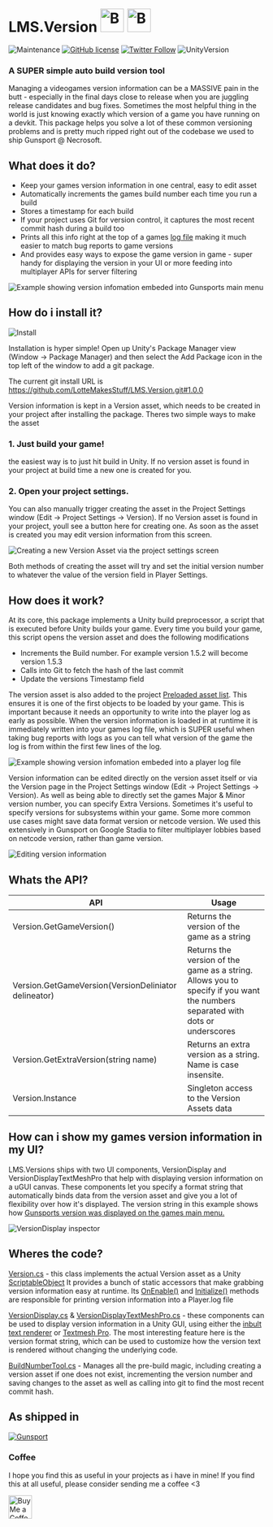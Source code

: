 # LMS.Version    <a href='https://ko-fi.com/A08215TT' target='_blank'><img height='46' style='border:0px;height:46px;' src='https://az743702.vo.msecnd.net/cdn/kofi3.png?v=0' border='0' alt='Buy Me a Coffee at ko-fi.com' /></a> <a href='https://www.patreon.com/bePatron?u=7061709' target='_blank'><img height='46' style='border:0px;height:46px;' src='https://c5.patreon.com/external/logo/become_a_patron_button@2x.png' border='0' alt='Become a Patron!' /></a>
![Maintenance](https://img.shields.io/maintenance/yes/2021) [![GitHub license](https://img.shields.io/github/license/LotteMakesStuff/LMS.Version)](https://github.com/LotteMakesStuff/SimplePhysicsDemo/blob/master/LICENSE)
[![Twitter Follow](https://img.shields.io/twitter/follow/LotteMakesStuff?label=follow&style=social)](https://twitter.com/LotteMakesStuff) ![UnityVersion](https://img.shields.io/badge/made%20with%20unity-2019.4-blue?logo=unity)

### A SUPER simple auto build version tool
Managing a videogames version information can be a MASSIVE pain in the butt - especially in the final days close to release when you are juggling release candidates and bug fixes. Sometimes the most helpful thing in the world is just knowing exactly which version of a game you have running on a devkit. This package helps you solve a lot of these common versioning problems and is pretty much ripped right out of the codebase we used to ship Gunsport @ Necrosoft. 

## What does it do?
* Keep your games version information in one central, easy to edit asset
* Automatically increments the games build number each time you run a build
* Stores a timestamp for each build
* If your project uses Git for version control, it captures the most recent commit hash during a build too
* Prints all this info right at the top of a games [log file](https://docs.unity3d.com/Manual/LogFiles.html) making it much easier to match bug reports to game versions
* And provides easy ways to expose the game version in game - super handy for displaying the version in your UI or more feeding into multiplayer APIs for server filtering


![Example showing version infomation embeded into Gunsports main menu](/Docs/IngameVersionExample.png)

## How do i install it?
![Install](/Docs/Install.png)

Installation is hyper simple! Open up Unity's Package Manager view (Window → Package Manager) and then select the Add Package icon in the top left of the window to add a git package.

The current git install URL is  https://github.com/LotteMakesStuff/LMS.Version.git#1.0.0

Version information is kept in a Version asset, which needs to be created in your project after installing the package. Theres two simple ways to make the asset

### 1. Just build your game!
the easiest way is to just hit build in Unity. If no version asset is found in your project at build time a new one is created for you.

### 2. Open your project settings.
You can also manually trigger creating the asset in the Project Settings window (Edit → Project Settings → Version). If no Version asset is found in your project, youll see a button here for creating one. As soon as the asset is created you may edit version information from this screen.

![Creating a new Version Asset via the project settings screen](/Docs/ProjectSettingsCreate.png)

Both methods of creating the asset will try and set the initial version number to whatever the value of the version field in Player Settings.

## How does it work?
At its core, this package implements a Unity build preprocessor, a script that is executed before Unity builds your game. Every time you build your  game, this script opens the version asset and does the following modifications
- Increments the Build number. For example version 1.5.2 will become version 1.5.3
- Calls into Git to fetch the hash of the last commit
- Update the versions Timestamp field

The version asset is also added to the project [Preloaded asset list](https://docs.unity3d.com/Manual/class-PlayerSettingsStandalone.html#Optimization). This ensures it is one of the first objects to be loaded by your game. This is important because it needs an opportunity to write into the player log as early as possible. When the version information is loaded in at runtime it is immediately written into your games log file, which is SUPER useful when taking bug reports with logs as you can tell what version of the game the log is from within the first few lines of the log.

![Example showing version infomation embeded into a player log file](/Docs/PlayerLogVersionExample.png)

Version information can be edited directly on the version asset itself or via the Version page in the Project Settings window (Edit → Project Settings → Version). As well as being able to directly set the games Major & Minor version number, you can specify Extra Versions. Sometimes it's useful to specify versions for subsystems within your game. Some more common use cases might save data format version or netcode version. We used this extensively in Gunsport on Google Stadia to filter multiplayer lobbies based on netcode version, rather than game version. 

![Editing version information](/Docs/ProjectSettingsEdit.png)

## Whats the API?

API | Usage
------------ | -------------
Version.GetGameVersion() | Returns the version of the game as a string
Version.GetGameVersion(VersionDeliniator delineator) | Returns the version of the game as a string. Allows you to specify if you want the numbers separated with dots or underscores
Version.GetExtraVersion(string name) | Returns an extra version as a string. Name is case insensite.
Version.Instance | Singleton access to the Version Assets data 

## How can i show my games version information in my UI?
LMS.Versions ships with two UI components, VersionDisplay and VersionDisplayTextMeshPro that help with displaying version information on a uGUI canvas. These components let you specify a format string that automatically binds data from the version asset and give you a lot of flexibility over how it's displayed. The version string in this example shows  how [Gunsports version was displayed on the games main menu.](/Docs/IngameVersionExample.png)

![VersionDisplay inspector](/Docs/VersionDisplay.png)

## Wheres the code?

[Version.cs](/Assets/Version/Version.cs) - this class implements the actual Version asset as a Unity [ScriptableObject](https://docs.unity3d.com/Manual/class-ScriptableObject.html) It provides a bunch of static accessors that make grabbing version information easy at runtime. Its [OnEnable()](https://github.com/LotteMakesStuff/LMS.Version/blob/main/Assets/Version/Version.cs#L18) and [Initialize()](https://github.com/LotteMakesStuff/LMS.Version/blob/main/Assets/Version/Version.cs#L26) methods are responsible for printing version information into a Player.log file

[VersionDisplay.cs](/Assets/Version/VersionDisplay.cs) & [VersionDisplayTextMeshPro.cs](/Assets/Version/VersionDisplayTextMeshPro.cs) - these components can be used to display version information in a Unity GUI, using either the [inbult text renderer](https://docs.unity3d.com/Packages/com.unity.ugui@1.0/manual/script-Text.html) or [Textmesh Pro](https://docs.unity3d.com/Packages/com.unity.textmeshpro@2.2/manual/index.html). The most interesting feature here is the version format string, which can be used to customize how the version text is rendered without changing the underlying code.

[BuildNumberTool.cs](/Assets/Version/Editor/BuildNumberTool.cs) - Manages all the pre-build magic, including creating a version asset if one does not exist, incrementing the version number and saving changes to the asset as well as calling into git to find the most recent commit hash.

## As shipped in
[![Gunsport](https://github.com/LotteMakesStuff/LotteMakesStuff/blob/master/gunsport.png)](https://gunsport.tv/)

### Coffee
I hope you find this as useful in your projects as i have in mine! If you find this at all useful, please consider sending me a coffee <3

<img height='46' style='border:0px;height:46px;' src='https://az743702.vo.msecnd.net/cdn/kofi3.png?v=0' border='0' alt='Buy Me a Coffee at ko-fi.com' /></a>
